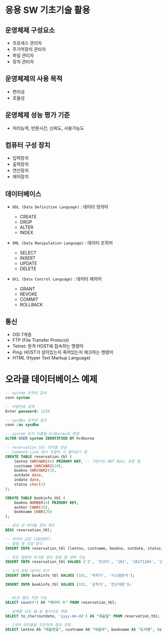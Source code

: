 # 응용 SW 기초기술 활용

## 운영체제 구성요소
- 프로세스 관리자
- 주기억장치 관리자
- 파일 관리자
- 장치 관리자

## 운영체제의 사용 목적
- 편리성
- 호율성

## 운영체제 성능 평가 기준
- 처리능력, 반환시간, 신뢰도, 사용가능도

## 컴퓨터 구성 장치
- 입력장치
- 출력장치
- 연산장치
- 제어장치

## 데이터베이스
- `DDL (Data Definition Language)` : 데이터 정의어
    - CREATE
    - DROP
    - ALTER
    - INDEX

- `DML (Data Manipulation Language)` : 데이터 조작어
    - SELECT
    - INSERT
    - UPDATE
    - DELETE

- `DCL (Data Control Language)` : 데이터 제어어
    - GRANT
    - REVOKE
    - COMMIT
    - ROLLBACK

## 통신
- OSI 7계층
- FTP (File Transfer Protocol)
- Telnet: 원격 HOST에 접속하는 명령어
- Ping: HOST가 살아있는지 죽어있는지 체크하는 명령어
- HTML (Hyper Text Markup Language)

# 오라클 데이터베이스 예제

```SQL
-- system 유저로 접속
conn system

-- 비밀번호 입력
Enter password: 1234

-- sysdba 유저로 접속
conn /as sysdba

-- system 유저 이름을 hrdkorea로 변경
ALTER USER system IDENTIFIED BY hrdkorea

-- reservation_tbl 테이블 생성
-- Commend Line 에서 우클릭 시 붙여넣기 됨
CREATE TABLE reservation_tbl (
    lentno VARCHAR2(6) PRIMARY KEY, -- 기본키는 NOT NULL 포함 됨
    custname VARCHAR2(20),
    bookno VARCHAR2(3),
    outdate date,
    indate date,
    status char(2)
);

CREATE TABLE bookinfo_tbl (
    bookno NUMBER(4) PRIMARY KEY,
    author CHAR(20),
    bookname CHAR(20)
);

-- 생성 된 테이블 정보 확인
DESC reservation_tbl;

-- 데이터 삽입 (INSERT)
-- 컬럼 명 지정 방식
INSERT INTO reservation_tbl (lentno, custname, bookno, outdate, status) VALUES ('1', '김한국', '101', '20171201', '1');

-- 모든 컬럼에 추가할 경우 컬럼 명 생략 가능
INSERT INTO reservation_tbl VALUES ('2', '진선미', '102', '20171204', '20171206', '2');

-- 도서 정보 데이터 추가
INSERT INTO bookinfo_tbl VALUES (101, '박작가', '시스템분석');

INSERT INTO bookinfo_tbl VALUES (102, '김작가', '전산개론');


-- AS로 별칭 지정 가능
SELECT count(*) AS "데이터 수" FROM reservation_tbl;

-- 날짜를 년도-월-일 형식으로 변환
SELECT to_char(outdate, 'yyyy-mm-dd') AS "대출일" FROM reservation_tbl;

-- 2개의 테이블을 조인하여 결과 조회
SELECT lentno AS "대출번호", custname AS "대출자", bookname AS "도서명", to_char(outdate, 'yyyy-mm-dd') AS "대출일", to_char(indate, 'yyyy-mm-dd') AS "반납일" FROM reservation_tbl a, bookinfo_tbl b WHERE a.bookno = b.bookno;
```